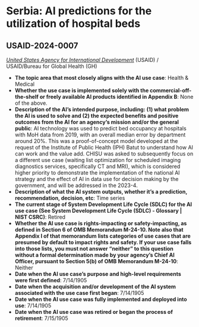# Serbia: AI predictions for the utilization of hospital beds
## USAID-2024-0007
_[United States Agency for International Development](<../3_agency/United States Agency for International Development.md>)_ (USAID) / USAID/Bureau for Global Health (GH)


+ **The topic area that most closely aligns with the AI use case**: Health & Medical
+ **Whether the use case is implemented solely with the commercial-off-the-shelf or freely available AI products identified in Appendix B**: None of the above.
+ **Description of the AI’s intended purpose, including: (1) what problem the AI is used to solve and (2) the expected benefits and positive outcomes from the AI for an agency’s mission and/or the general public**: AI technology was used to predict bed occupancy at hospitals with MoH data from 2019, with an overall median error by department around 20%. This was a proof-of-concept model developed at the request of the Institute of Public Health (IPH) Batut to understand how AI can work and the value add. CHISU was asked to subsequently focus on a different use case (waiting list optimization for scheduled imaging diagnostics services, specifically CT and MRI), which is considered higher priority to demonstrate the implementation of the national AI strategy and the effect of AI in data use for decision making by the government, and will be addressed in the 2023-4.
+ **Description of what the AI system outputs, whether it’s a prediction, recommendation, decision, etc**: Time series
+ **The current stage of System Development Life Cycle (SDLC) for the AI use case (See System Development Life Cycle (SDLC) - Glossary | NIST CSRC)**: Retired
+ **Whether the AI use case is rights-impacting or safety-impacting, as defined in Section 6 of OMB Memorandum M-24-10. Note also that Appendix I of that memorandum lists categories of use cases that are presumed by default to impact rights and safety. If your use case falls into those lists, you must not answer “neither” to this question without a formal determination made by your agency’s Chief AI Officer, pursuant to Section 5(b) of OMB Memorandum M-24-10**: Neither
+ **Date when the AI use case’s purpose and high-level requirements were first defined**: 7/14/1905
+ **Date when the acquisition and/or development of the AI system associated with the use case first began**: 7/14/1905
+ **Date when the AI use case was fully implemented and deployed into use**: 7/14/1905
+ **Date when the AI use case was retired or began the process of retirement**: 7/15/1905